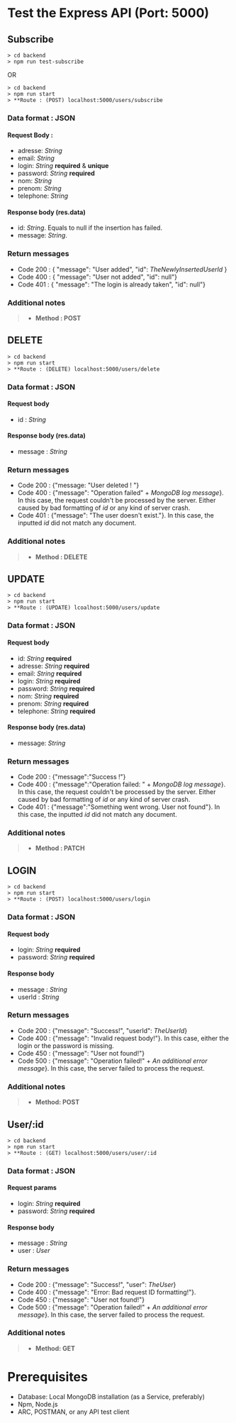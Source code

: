 # Test the Express API (Port: 5000)

## Subscribe 

```
> cd backend
> npm run test-subscribe
```

OR 

```
> cd backend 
> npm run start
> **Route : (POST) localhost:5000/users/subscribe
``` 

### Data format : JSON

#### Request Body : 

- adresse: *String* 
- email: *String* 
- login: *String* **required** & **unique**
- password: *String* **required**
- nom: *String*
- prenom: *String* 
- telephone: *String*

#### Response body (res.data)

- id: *String*. Equals to null if the insertion has failed. 
- message: *String*. 

### Return messages

- Code 200 : { "message": "User added", "id": *TheNewlyInsertedUserId* }
- Code 400 : { "message": "User not added", "id": null"}
- Code 401 : { "message": "The login is already taken", "id": null"}


### Additional notes

> - **Method : POST**

## DELETE

```
> cd backend 
> npm run start
> **Route : (DELETE) localhost:5000/users/delete
```

### Data format : JSON

#### Request body 

- id : *String*

#### Response body (res.data)

- message : *String*

### Return messages 

- Code 200 : {"message: "User deleted ! "}
- Code 400 : {"message": "Operation failed" + *MongoDB log message*}. In this case, the request couldn't be processed by the server. Either caused by bad formatting of *id* or any kind of server crash. 
- Code 401 : {"message": "The user doesn't exist."}. In this case, the inputted *id* did not match any document. 

### Additional notes

> - **Method : DELETE**

## UPDATE 

```
> cd backend 
> npm run start 
> **Route : (UPDATE) lcoalhost:5000/users/update
```

### Data format : JSON

#### Request body 

- id: *String* **required**
- adresse: *String* **required**
- email: *String* **required**
- login: *String* **required**
- password: *String* **required**
- nom: *String* **required**
- prenom: *String* **required**
- telephone: *String* **required**

#### Response body (res.data)

- message: *String*

### Return messages 

- Code 200 : {"message":"Success !"}
- Code 400 : {"message":"Operation failed: " + *MongoDB log message*}. In this case, the request couldn't be processed by the server. Either caused by bad formatting of *id* or any kind of server crash. 
- Code 401 : {"message":"Something went wrong. User not found"}. In this case, the inputted *id* did not match any document. 

### Additional notes

> - **Method : PATCH**

## LOGIN

```
> cd backend 
> npm run start 
> **Route : (POST) localhost:5000/users/login
```

### Data format : JSON

#### Request body 

- login: *String* **required**
- password: *String* **required**

#### Response body 

- message : *String*
- userId : *String*

### Return messages 

- Code 200 : {"message": "Success!", "userId": *TheUserId*}
- Code 400 : {"message": "Invalid request body!"}. In this case, either the login or the password is missing. 
- Code 450 : {"message": "User not found!"}
- Code 500 : {"message": "Operation failed!" + *An additional error message*}. In this case, the server failed to process the request. 

### Additional notes 

> - **Method: POST**

## User/:id

```
> cd backend 
> npm run start 
> **Route : (GET) localhost:5000/users/user/:id
```

### Data format : JSON

#### Request params

- login: *String* **required**
- password: *String* **required**

#### Response body 

- message : *String*
- user : *User*

### Return messages 

- Code 200 : {"message": "Success!", "user": *TheUser*}
- Code 400 : {"message": "Error: Bad request ID formatting!"}. 
- Code 450 : {"message": "User not found!"}
- Code 500 : {"message": "Operation failed!" + *An additional error message*}. In this case, the server failed to process the request. 

### Additional notes 

> - **Method: GET**

# Prerequisites

- Database: Local MongoDB installation (as a Service, preferably)
- Npm, Node.js
- ARC, POSTMAN, or any API test client